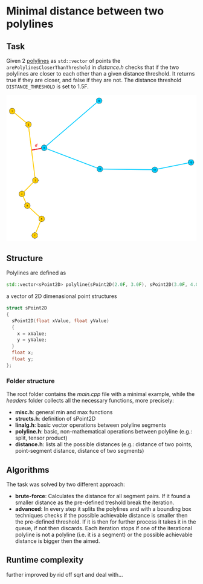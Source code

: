 # Minimal distance between two polylines

## Task
Given 2 [polylines](https://en.wikipedia.org/wiki/Polygonal_chain) as `std::vector` of points the `arePolylinesCloserThanThreshold` in *distance.h* checks that if the
two polylines are closer to each other than a given distance threshold. It returns true if they are closer, and false if they are not. The distance threshold `DISTANCE_THRESHOLD` is set to 1.5F.

![Example](png/polylinedistance.png)


## Structure
Polylines are defined as
```cpp
std::vector<sPoint2D> polyline{sPoint2D(2.0F, 3.0F), sPoint2D(3.0F, 4.0F), sPoint2D(2.0F, 6.0F)};
```
a vector of 2D dimenasional point structures
```cpp
struct sPoint2D
{
  sPoint2D(float xValue, float yValue)
  {
    x = xValue;
    y = yValue;
  }
  float x;
  float y;
};
```

### Folder structure
The root folder contains the *main.cpp* file with a minimal example, while the *headers* folder collects all the necessary functions, more precisely: 
- **misc.h**: general min and max functions
- **structs.h**: definition of sPoint2D
- **linalg.h**: basic vector operations between polyline segments
- **polyline.h**: basic, non-mathematical operations between polyline (e.g.: split, tensor product)
- **distance.h**: lists all the possible distances (e.g.: distance of two points, point-segment distance, distance of two segments)

## Algorithms
The task was solved by two different approach:
- **brute-force**: Calculates the distance for all segment pairs. If it found a smaller distance as the pre-defined treshold break the iteration.
- **advanced**: In every step it splits the polylines and with a bounding box techniques checks if the possible achievable distance is smaller then the pre-defined threshold. If it is then for further process it takes it in the queue, if not then discards. Each iteration stops if one of the iterational polyline is not a polyline (i.e. it is a segment) or the possible achievable distance is bigger then the aimed.

## Runtime complexity
further improved by rid off sqrt and deal with...

